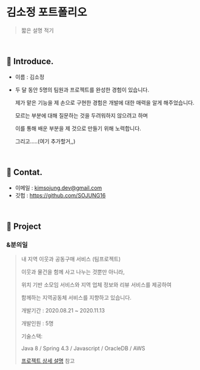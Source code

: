 # 김소정 포트폴리오
> 짧은 설명 적기

</br>
  
## :pushpin: Introduce.

- 이름 : 김소정

- 두 달 동안 5명의 팀원과 프로젝트를 완성한 경험이 있습니다.

  제가 맡은 기능을 제 손으로 구현한 경험은 개발에 대한 매력을 알게 해주었습니다.

  모르는 부분에 대해 질문하는 것을 두려워하지 않으려고 하며

  이를 통해 배운 부분을 제 것으로 만들기 위해 노력합니다.

  그리고.....(여기 추가할거,,)

</br>

## :pushpin: Contat.

- 이메일 : kimsojung.dev@gmail.com
- 깃헙 :  https://github.com/SOJUNG16

</br>

## :pushpin: Project

### &분의일 

> 내 지역 이웃과 공동구매 서비스 (팀프로젝트) 
>
> 이웃과 물건을 함께 사고 나누는 것뿐만 아니라, 
>
> 위치 기반 소모임 서비스와 지역 업체 정보와 리뷰 서비스를 제공하여 
>
> 함께하는 지역공동체 서비스를 지향하고 있습니다.
>
> 개발기간  : 2020.08.21 ~ 2020.11.13
>
> 개발인원  : 5명
>
> 
>
> 기술스택:
>
> Java 8 / Spring 4.3 / Javascript / OracleDB / AWS 
>
> 
>
> [ 프로젝트 상세 설명](https://github.com/SOJUNG16/andOne) 참고

